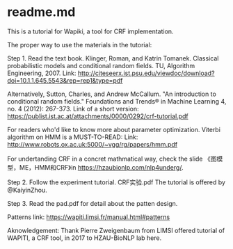 # readme.md

This is a tutorial for Wapiki, a tool for CRF implementation. 

The proper way to use the materials in the tutorial:

Step 1. Read the text book.
Klinger, Roman, and Katrin Tomanek. Classical probabilistic models and conditional random fields. TU, Algorithm Engineering, 2007.
Link: http://citeseerx.ist.psu.edu/viewdoc/download?doi=10.1.1.645.5543&rep=rep1&type=pdf

Alternatively, Sutton, Charles, and Andrew McCallum. "An introduction to conditional random fields." Foundations and Trends® in Machine Learning 4, no. 4 (2012): 267-373.
Link of a short version: https://publist.ist.ac.at/attachments/0000/0292/crf-tutorial.pdf

For readers who'd like to know more about parameter optimization. Viterbi algorithm on HMM is a MUST-TO-READ:
Link: http://www.robots.ox.ac.uk:5000/~vgg/rg/papers/hmm.pdf

For undertanding CRF in a concret mathmatical way, check the slide 《图模型，ME，HMM和CRF》in https://hzaubionlp.com/nlp4underg/.


Step 2. Follow the experiment tutorial. CRF实验.pdf
The tutorial is offered by @KaiyinZhou.


Step 3. Read the pad.pdf for detail about the patten design.

Patterns link:
https://wapiti.limsi.fr/manual.html#patterns

Aknowledgement:
Thank Pierre Zweigenbaum from LIMSI offered tutorial of WAPITI, a CRF tool, in 2017 to HZAU-BioNLP lab here.



